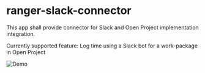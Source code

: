 # ranger-slack-connector
This app shall provide connector for Slack and Open Project implementation integration.

Currently supported feature:
Log time using a Slack bot for a work-package in Open Project

![Demo](slackOpenProject.gif)

